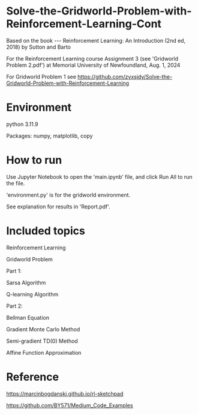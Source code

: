 # Solve-the-Gridworld-Problem-with-Reinforcement-Learning-Cont
Based on the book --- Reinforcement Learning: An Introduction (2nd ed, 2018) by Sutton and Barto

For the Reinforcement Learning course Assignment 3 (see 'Gridworld Problem 2.pdf') at Memorial University of Newfoundland, Aug. 1, 2024

For Gridworld Problem 1 see https://github.com/zyxsjdy/Solve-the-Gridworld-Problem-with-Reinforcement-Learning

# Environment
python 3.11.9

Packages: numpy, matplotlib, copy

# How to run
Use Jupyter Notebook to open the 'main.ipynb' file, and click Run All to run the file. 

'environment.py' is for the gridworld environment.

See explanation for results in 'Report.pdf'.

# Included topics
Reinforcement Learning

Gridworld Problem

Part 1:

Sarsa Algorithm

Q-learning Algorithm

Part 2:

Bellman Equation

Gradient Monte Carlo Method

Semi-gradient TD(0) Method

Affine Function Approximation

# Reference
https://marcinbogdanski.github.io/rl-sketchpad

https://github.com/BY571/Medium_Code_Examples
